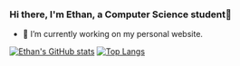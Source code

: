 ### Hi there, I'm Ethan, a Computer Science student👋

- 🔭 I’m currently working on my personal website.


[![Ethan's GitHub stats](https://github-readme-stats-five-tau-93.vercel.app/api?username=ethanbtlr&theme=synthwave&show_icons=true&count_private=true)](https://github.com/ethanbtlr/github-readme-stats)
[![Top Langs](https://github-readme-stats-five-tau-93.vercel.app/api/top-langs/?username=ethanbtlr&theme=synthwave&show_icons=true&layout=compact)](https://github.com/ethanbtlr/github-readme-stats)

<!--
**ethanbtlr/ethanbtlr** is a ✨ _special_ ✨ repository because its `README.md` (this file) appears on your GitHub profile.

Here are some ideas to get you started:

- 🌱 I’m currently learning ...
- 👯 I’m looking to collaborate on ...
- 🤔 I’m looking for help with ...
- 💬 Ask me about ...
- 📫 How to reach me: ...
- 😄 Pronouns: ...
- ⚡ Fun fact: ...
-->
